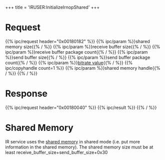 +++
title = 'IRUSER:InitializeIrnopShared'
+++

# Request

{{% ipc/request header="0x00180182" %}}
{{% ipc/param %}}shared memory size{{% / %}}
{{% ipc/param %}}receive buffer size{{% / %}}
{{% ipc/param %}}receive buffer package count{{% / %}}
{{% ipc/param %}}send buffer size{{% / %}}
{{% ipc/param %}}send buffer package count{{% / %}}
{{% ipc/param %}}[bitrate value](IRU:SetBitRate "wikilink"){{% / %}}
{{% ipc/copyhandle count=1 %}}
{{% ipc/param %}}shared memory handle{{% / %}}
{{% / %}}

# Response

{{% ipc/request header="0x00180040" %}}
{{% ipc/result %}}
{{% / %}}

# Shared Memory

IR service uses the [shared memory](IRUSER_Shared_Memory "wikilink") in shared mode (i.e. put more information in the shared memory). The shared memory size must be at least receive_buffer_size+send_buffer_size+0x30
